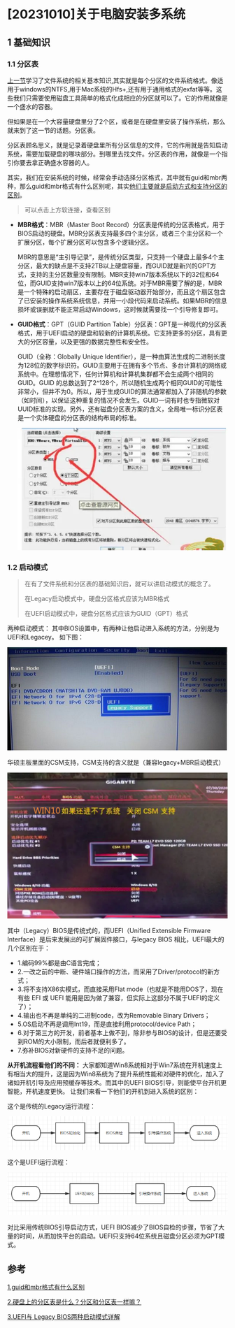 # [20231010]关于电脑安装多系统
## 1 基础知识
### 1.1 分区表

[上一节](./[20231010]文件系统.md)学习了文件系统的相关基本知识,其实就是每个分区的文件系统格式。像适用于windows的NTFS,用于Mac系统的Hfs+,还有用于通用格式的exfat等等。这些我们只需要使用磁盘工具简单的格式化成相应的分区就可以了。它的作用就像是一个盛水的容器。

但如果是在一个大容量硬盘里分了2个区，或者是在硬盘里安装了操作系统，那么就来到了这一节的话题。分区表。

分区表顾名思义，就是记录着硬盘里所有分区信息的文件，它的作用就是告知启动系统，需要加载硬盘的哪块部分。到哪里去找文件。分区表的作用，就像是一个指引你要去拿正确盛水容器的人。

其实，我们在安装系统的时候，经常会手动选择分区格式，其中就有guid和mbr两种，那么guid和mbr格式有什么区别呢，其实[他们主要就是启动方式和支持分区的区别](https://www.somode.com/winnews/19696.html)。

>可以点击上方软连接，查看区别

- **MBR格式**：MBR（Master Boot Record）分区表是传统的分区表格式，用于BIOS启动的硬盘。MBR分区表支持最多四个主分区，或者三个主分区和一个扩展分区，每个扩展分区可以包含多个逻辑分区。

  MBR的意思是“主引导记录”，是传统分区类型，只支持一个硬盘上最多4个主分区，最大的缺点是不支持2TB以上硬盘容量，而GUID就是新兴的GPT方式，支持的主分区数量没有限制。MBR支持win7版本系统以下的32位和64位，而GUID支持win7版本以上的64位系统。对于MBR需要了解的是，MBR是一个特殊的启动扇区，主要存在于磁盘驱动器开始部分，而且这个扇区包含了已安装的操作系统系统信息，并用一小段代码来启动系统。如果MBR的信息损坏或误删就不能正常启动Windows，这时候就需要找一个引导修复即可。


- **GUID格式**：GPT（GUID Partition Table）分区表：GPT是一种现代的分区表格式，用于UEFI启动的硬盘和较新的计算机系统。它支持更多的分区，具有更大的分区容量，以及更强的数据完整性和安全性。
  
  GUID（全称：Globally Unique Identifier），是一种由算法生成的二进制长度为128位的数字标识符。GUID主要用于在拥有多个节点、多台计算机的网络或系统中。在理想情况下，任何计算机和计算机集群都不会生成两个相同的GUID。GUID 的总数达到了2^128个，所以随机生成两个相同GUID的可能性非常小，但并不为0。所以，用于生成GUID的算法通常都加入了非随机的参数（如时间），以保证这种重复的情况不会发生。GUID一词有时也专指微软对UUID标准的实现。另外，还有磁盘分区表方案的含义，全局唯一标识分区表是一个实体硬盘的分区表的结构布局的标准。


  ![Alt text](image/image.png)

### 1.2 启动模式
>在有了文件系统和分区表的基础知识后，就可以讲启动模式的概念了。
>
>在Legacy启动模式中，硬盘分区格式应该为MBR格式
>
>在UEFI启动模式中，硬盘分区格式应该为GUID（GPT）格式

两种启动模式：
其中BIOS设置中，有两种让他启动进入系统的方法，分别是为UEFI和Legacey。 如下图：

![Alt text](image/image-1.png)

华硕主板里面的CSM支持，CSM支持的含义就是（兼容legacy+MBR启动模式）

![](./image/Screenshot%20from%202023-10-13%2010-19-18.png)


其中（Legacy）BIOS是传统式的，而UEFI（Unified Extensible Firmware Interface）是后来发展出的可扩展固件接口，与legacy BIOS 相比，UEFI最大的几个区别在于：
- 1.编码99%都是由C语言完成；
- 2.一改之前的中断、硬件端口操作的方法，而采用了Driver/protocol的新方式；
- 3.将不支持X86实模式，而直接采用Flat mode（也就是不能用DOS了，现在有些 EFI 或 UEFI 能用是因为做了兼容，但实际上这部分不属于UEFI的定义了）；
- 4.输出也不再是单纯的二进制code，改为Removable Binary Drivers；
- 5.OS启动不再是调用Int19，而是直接利用protocol/device Path；
- 6.对于第三方的开发，前者基本上做不到，除非参与BIOS的设计，但是还要受到ROM的大小限制，而后者就便利多了。
- 7.弥补BIOS对新硬件的支持不足的问题。

**从开机流程看他们的不同：**
大家都知道Win8系统相对于Win7系统在开机速度上有相当大的提升，这是因为Win8系统为了提升系统性能和对硬件的优化，加入了诸如开机引导及应用预缓存等技术。而其中的UEFI BIOS引导，则能使平台开机更智能，开机速度更快。 让我们来看一下他们的开机到进入系统的区别：

这个是传统的Legacy运行流程：

![Alt text](image/image-2.png)

这个是UEFI运行流程：

![Alt text](image/image-3.png)

对比采用传统BIOS引导启动方式，UEFI BIOS减少了BIOS自检的步骤，节省了大量的时间，从而加快平台的启动。UEFI只支持64位系统且磁盘分区必须为GPT模式。


## 参考

[1.guid和mbr格式有什么区别](https://baijiahao.baidu.com/s?id=1741369293945103912)

[2.硬盘上的分区表是什么？分区和分区表一样嘛？](https://baijiahao.baidu.com/s?id=1748833557637845905&wfr=spider&for=pc)

[3.UEFI与 Legacy BIOS两种启动模式详解](https://blog.csdn.net/weixin_44657888/article/details/130482647)